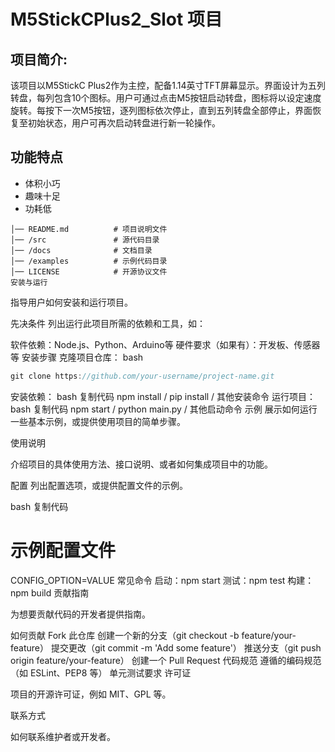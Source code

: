 # M5StickCPlus2_Slot 项目
## 项目简介:
  该项目以M5StickC Plus2作为主控，配备1.14英寸TFT屏幕显示。界面设计为五列转盘，每列包含10个图标。用户可通过点击M5按钮启动转盘，图标将以设定速度旋转。每按下一次M5按钮，逐列图标依次停止，直到五列转盘全部停止，界面恢复至初始状态，用户可再次启动转盘进行新一轮操作。  
## 功能特点
- 体积小巧
- 趣味十足
- 功耗低
``` 
│── README.md          # 项目说明文件
│── /src               # 源代码目录
│── /docs              # 文档目录
│── /examples          # 示例代码目录
│── LICENSE            # 开源协议文件
安装与运行
```
指导用户如何安装和运行项目。

先决条件
列出运行此项目所需的依赖和工具，如：

软件依赖：Node.js、Python、Arduino等
硬件要求（如果有）：开发板、传感器等
安装步骤
克隆项目仓库：
bash
```C
git clone https://github.com/your-username/project-name.git
```
安装依赖：
bash
复制代码
npm install / pip install / 其他安装命令
运行项目：
bash
复制代码
npm start / python main.py / 其他启动命令
示例
展示如何运行一些基本示例，或提供使用项目的简单步骤。

使用说明

介绍项目的具体使用方法、接口说明、或者如何集成项目中的功能。

配置
列出配置选项，或提供配置文件的示例。

bash
复制代码
# 示例配置文件
CONFIG_OPTION=VALUE
常见命令
启动：npm start
测试：npm test
构建：npm build
贡献指南

为想要贡献代码的开发者提供指南。

如何贡献
Fork 此仓库
创建一个新的分支（git checkout -b feature/your-feature）
提交更改（git commit -m 'Add some feature'）
推送分支（git push origin feature/your-feature）
创建一个 Pull Request
代码规范
遵循的编码规范（如 ESLint、PEP8 等）
单元测试要求
许可证

项目的开源许可证，例如 MIT、GPL 等。

联系方式

如何联系维护者或开发者。
